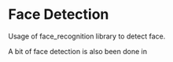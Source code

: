 # Face Detection
Usage of face_recognition library to detect face.

A bit of face detection is also been done in 
